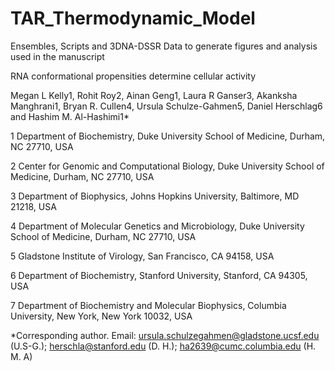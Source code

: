 # TAR_Thermodynamic_Model

Ensembles, Scripts and 3DNA-DSSR Data to generate figures and analysis used in the manuscript

RNA conformational propensities determine cellular activity

Megan L Kelly1, Rohit Roy2, Ainan Geng1, Laura R Ganser3, Akanksha Manghrani1, Bryan R. Cullen4, Ursula Schulze-Gahmen5, Daniel Herschlag6 and Hashim M. Al-Hashimi1*

1 Department of Biochemistry, Duke University School of Medicine, Durham, NC 27710, USA

2 Center for Genomic and Computational Biology, Duke University School of Medicine, Durham, NC 27710, USA

3 Department of Biophysics, Johns Hopkins University, Baltimore, MD 21218, USA

4 Department of Molecular Genetics and Microbiology, Duke University School of Medicine, Durham, NC 27710, USA

5 Gladstone Institute of Virology, San Francisco, CA 94158, USA

6 Department of Biochemistry, Stanford University, Stanford, CA 94305, USA

7 Department of Biochemistry and Molecular Biophysics, Columbia University, New York, New York 10032, USA 


*Corresponding author. Email: ursula.schulzegahmen@gladstone.ucsf.edu (U.S-G.); herschla@stanford.edu (D. H.); ha2639@cumc.columbia.edu (H. M. A)

